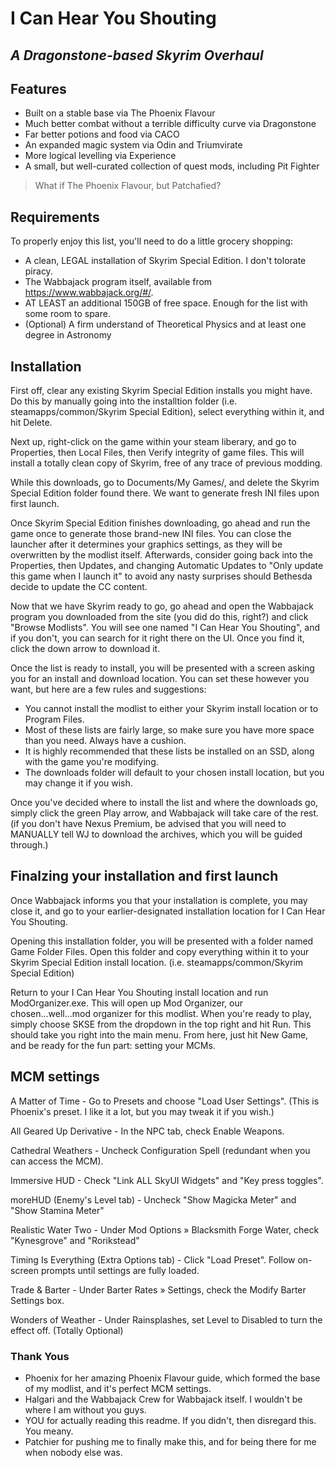 # I Can Hear You Shouting
## _A Dragonstone-based Skyrim Overhaul_

## Features

- Built on a stable base via The Phoenix Flavour
- Much better combat without a terrible difficulty curve via Dragonstone
- Far better potions and food via CACO
- An expanded magic system via Odin and Triumvirate
- More logical levelling via Experience
- A small, but well-curated collection of quest mods, including Pit Fighter

> What if The Phoenix Flavour, but Patchafied?


## Requirements

To properly enjoy this list, you'll need to do a little grocery shopping:

- A clean, LEGAL installation of Skyrim Special Edition. I don't tolorate piracy.
- The Wabbajack program itself, available from https://www.wabbajack.org/#/.
- AT LEAST an additional 150GB of free space. Enough for the list with some room to spare.
- (Optional) A firm understand of Theoretical Physics and at least one degree in Astronomy


## Installation

First off, clear any existing Skyrim Special Edition installs you might have. Do this by manually going into the installtion folder (i.e. steamapps/common/Skyrim Special Edition), select everything within it, and hit Delete. 

Next up, right-click on the game within your steam liberary, and go to Properties, then Local Files, then Verify integrity of game files. This will install a totally clean copy of Skyrim, free of any trace of previous modding. 

While this downloads, go to Documents/My Games/, and delete the Skyrim Special Edition folder found there. We want to generate fresh INI files upon first launch.

Once Skyrim Special Edition finishes downloading, go ahead and run the game once to generate those brand-new INI files. You can close the launcher after it determines your graphics settings, as they will be overwritten by the modlist itself. Afterwards, consider going back into the Properties, then Updates, and changing Automatic Updates to "Only update this game when I launch it" to avoid any nasty surprises should Bethesda decide to update the CC content.

Now that we have Skyrim ready to go, go ahead and open the Wabbajack program you downloaded from the site (you did do this, right?) and click "Browse Modlists". You will see one named "I Can Hear You Shouting", and if you don't, you can search for it right there on the UI. Once you find it, click the down arrow to download it.

Once the list is ready to install, you will be presented with a screen asking you for an install and download location. You can set these however you want, but here are a few rules and suggestions:
 - You cannot install the modlist to either your Skyrim install location or to Program Files.
 - Most of these lists are fairly large, so make sure you have more space than you need. Always have a cushion.
 - It is highly recommended that these lists be installed on an SSD, along with the game you're modifying.
 - The downloads folder will default to your chosen install location, but you may change it if you wish.

Once you've decided where to install the list and where the downloads go, simply click the green Play arrow, and Wabbajack will take care of the rest. (if you don't have Nexus Premium, be advised that you will need to MANUALLY tell WJ to download the archives, which you will be guided through.)


## Finalzing your installation and first launch

Once Wabbajack informs you that your installation is complete, you may close it, and go to your earlier-designated installation location for I Can Hear You Shouting.

Opening this installation folder, you will be presented with a folder named Game Folder Files. Open this folder and copy everything within it to your Skyrim Special Edition install location. (i.e. steamapps/common/Skyrim Special Edition)

Return to your I Can Hear You Shouting install location and run ModOrganizer.exe. This will open up Mod Organizer, our chosen...well...mod organizer for this modlist. When you're ready to play, simply choose SKSE from the dropdown in the top right and hit Run. This should take you right into the main menu. From here, just hit New Game, and be ready for the fun part: setting your MCMs.


## MCM settings

A Matter of Time - Go to Presets and choose "Load User Settings". (This is Phoenix's preset. I like it a lot, but you may tweak it if you wish.)

All Geared Up Derivative - In the NPC tab, check Enable Weapons.

Cathedral Weathers - Uncheck Configuration Spell (redundant when you can access the MCM).

Immersive HUD - Check "Link ALL SkyUI Widgets" and "Key press toggles".

moreHUD (Enemy's Level tab) - Uncheck "Show Magicka Meter" and "Show Stamina Meter"

Realistic Water Two - Under Mod Options » Blacksmith Forge Water, check "Kynesgrove" and "Rorikstead"

Timing Is Everything (Extra Options tab) - Click "Load Preset". Follow on-screen prompts until settings are fully loaded.

Trade & Barter - Under Barter Rates » Settings, check the Modify Barter Settings box.

Wonders of Weather - Under Rainsplashes, set Level to Disabled to turn the effect off. (Totally Optional)


### Thank Yous

- Phoenix for her amazing Phoenix Flavour guide, which formed the base of my modlist, and it's perfect MCM settings.
- Halgari and the Wabbajack Crew for Wabbajack itself. I wouldn't be where I am without you guys.
- YOU for actually reading this readme. If you didn't, then disregard this. You meany.
- Patchier for pushing me to finally make this, and for being there for me when nobody else was.
